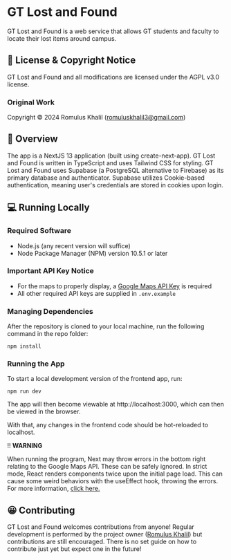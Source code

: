 # GT Lost and Found

GT Lost and Found is a web service that allows GT students and faculty to locate their lost items around campus.

## 📃 License & Copyright Notice

GT Lost and Found and all modifications are licensed under the AGPL v3.0 license.

### Original Work

Copyright © 2024 Romulus Khalil (romuluskhalil3@gmail.com)

## 🚀 Overview

The app is a NextJS 13 application (built using create-next-app). GT Lost and Found is written in TypeScript and uses Tailwind CSS for styling. GT Lost and Found uses Supabase (a PostgreSQL alternative to Firebase) as its primary database and authenticator. Supabase utilizes Cookie-based authentication, meaning user's credentials are stored in cookies upon login.

## 💻 Running Locally

### Required Software

- Node.js (any recent version will suffice)
- Node Package Manager (NPM) version 10.5.1 or later

### Important API Key Notice

- For the maps to properly display, a [Google Maps API Key](https://developers.google.com/maps/documentation/embed/get-api-key) is required
- All other required API keys are supplied in `.env.example`

### Managing Dependencies

After the repository is cloned to your local machine, run the following command in the repo folder:

```
npm install
```

### Running the App

To start a local development version of the frontend app, run:

```
npm run dev
```

The app will then become viewable at http://localhost:3000, which can then be viewed in the browser.

With that, any changes in the frontend code should be hot-reloaded to localhost.

‼️ **WARNING**

When running the program, Next may throw errors in the bottom right relating to the Google Maps API. These can be safely ignored. In strict mode, React renders components twice upon the initial page load. This can cause some weird behaviors with the useEffect hook, throwing the errors. For more information, [click here.](https://react.dev/reference/react/StrictMode)

## 😀 Contributing

GT Lost and Found welcomes contributions from anyone! Regular development is performed by the project owner ([Romulus Khalil](https://www.linkedin.com/in/romulus-khalil/)) but contributions are still encouraged. There is no set guide on how to contribute just yet but expect one in the future!
